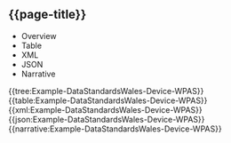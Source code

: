 ## {{page-title}}

<div class="tab-wrap">
  <ul class="tab-head">
    <li class="tablink" onclick="openCity(this,'tabtree')" data-target="tabtree">
      Overview
    </li>
    <li class="tablink" onclick="openCity(this,'tabtable')" data-target="tabtable">
      Table
    </li>
    <li class="tablink tab-active" onclick="openCity(this,'tabxml')" data-target="tabxml">
      XML
    </li>    
    <li class="tablink" onclick="openCity(this,'tabjson')" data-target="tabjson">
      JSON
    </li>    
    <li class="tablink" onclick="openCity(this,'tabnarrative')" data-target="tabnarrative">
      Narrative
    </li>
  </ul>
  <div class="tab-main">
    <div id="tabtree" class="tabcontent">
      {{tree:Example-DataStandardsWales-Device-WPAS}}
    </div>
    <div id="tabtable" class="tabcontent">
      {{table:Example-DataStandardsWales-Device-WPAS}}
    </div>       
    <div id="tabxml" class="tabcontent active">      
      {{xml:Example-DataStandardsWales-Device-WPAS}}
    </div>
    <div id="tabjson" class="tabcontent">
      {{json:Example-DataStandardsWales-Device-WPAS}}
    </div>       
    <div id="tabnarrative" class="tabcontent">
      {{narrative:Example-DataStandardsWales-Device-WPAS}}
    </div>  
  </div>
</div>